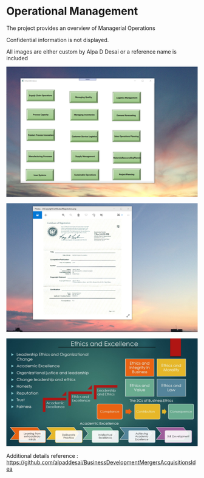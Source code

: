 # Operational Management

The project provides an overview of Managerial Operations

Confidential information is not displayed. 

All images are either custom by Alpa D Desai or a reference name is included

![image](OperationsManagement.png)

![image](USCopyrightCertificate.png)

![image](Ethics.jpg)

Additional details reference : https://github.com/alpaddesai/BusinessDevelopmentMergersAcquisitionsIdea
